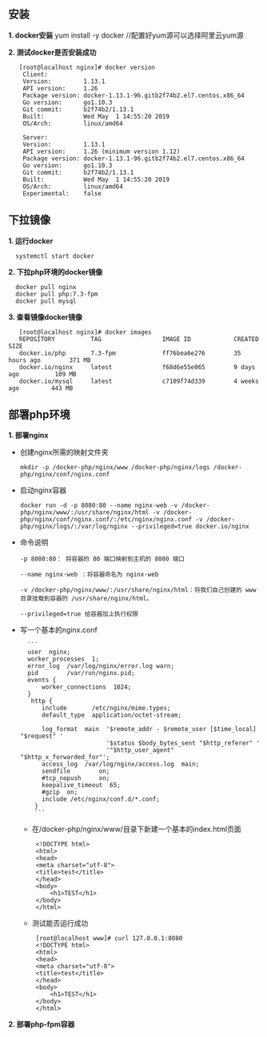 ## 安装

  **1. docker安装**
     yum install -y docker  //配置好yum源可以选择阿里云yum源
  
  **2. 测试docker是否安装成功**
      
       [root@localhost nginx]# docker version
        Client:
        Version:         1.13.1
        API version:     1.26
        Package version: docker-1.13.1-96.gitb2f74b2.el7.centos.x86_64
        Go version:      go1.10.3
        Git commit:      b2f74b2/1.13.1
        Built:           Wed May  1 14:55:20 2019
        OS/Arch:         linux/amd64

        Server:
        Version:         1.13.1
        API version:     1.26 (minimum version 1.12)
        Package version: docker-1.13.1-96.gitb2f74b2.el7.centos.x86_64
        Go version:      go1.10.3
        Git commit:      b2f74b2/1.13.1
        Built:           Wed May  1 14:55:20 2019
        OS/Arch:         linux/amd64
        Experimental:    false
        
     
## 下拉镜像

   **1. 运行docker**

      systemctl start docker
       
      
   **2. 下拉php环境的docker镜像**
   
      docker pull nginx
      docker pull php:7.3-fpm
      docker pull mysql
      
   **3. 查看镜像docker镜像**
   
       [root@localhost nginx]# docker images
       REPOSITORY          TAG                 IMAGE ID            CREATED             SIZE
       docker.io/php       7.3-fpm             ff76bea6e276        35 hours ago        371 MB
       docker.io/nginx     latest              f68d6e55e065        9 days ago          109 MB
       docker.io/mysql     latest              c7109f74d339        4 weeks ago         443 MB
       
## 部署php环境

   **1. 部署nginx**
   - 创建nginx所需的映射文件夹
   
      ```  
      mkdir -p /docker-php/nginx/www /docker-php/nginx/logs /docker-php/nginx/conf/nginx.conf
      ```   
      
   - 启动nginx容器
   
     ```
     docker run -d -p 8080:80 --name nginx-web -v /docker-php/nginx/www/:/usr/share/nginx/html -v /docker-php/nginx/conf/nginx.conf/:/etc/nginx/nginx.conf -v /docker-php/nginx/logs/:/var/log/nginx --privileged=true docker.io/nginx
     ``` 
         
   - 命令说明
       
      ```
      -p 8080:80： 将容器的 80 端口映射到主机的 8080 端口

      --name nginx-web ：将容器命名为 nginx-web 

      -v /docker-php/nginx/www/:/usr/share/nginx/html：将我们自己创建的 www 目录挂载到容器的 /usr/share/nginx/html。

      --privileged=true 给容器加上执行权限
      ```
          
   - 写一个基本的nginx.conf
       
           ```
           user  nginx;
           worker_processes  1;
           error_log  /var/log/nginx/error.log warn;
           pid        /var/run/nginx.pid;
           events {
               worker_connections  1024;
           }
            http {
               include       /etc/nginx/mime.types;
               default_type  application/octet-stream;

               log_format  main  '$remote_addr - $remote_user [$time_local] "$request" '
                                 '$status $body_bytes_sent "$http_referer" '
                                 '"$http_user_agent" "$http_x_forwarded_for"';
               access_log  /var/log/nginx/access.log  main;
               sendfile        on;
               #tcp_nopush     on;
               keepalive_timeout  65;
               #gzip  on;
               include /etc/nginx/conf.d/*.conf;
             }
             ```
            
       - 在/docker-php/nginx/www/目录下新建一个基本的index.html页面
       
         ```
          <!DOCTYPE html>
          <html>
          <head>
          <meta charset="utf-8">
          <title>test</title>
          </head>
          <body>
              <h1>TEST</h1>
          </body>
          </html>
         ```
         
       - 测试能否运行成功
      
         ```
          [root@localhost www]# curl 127.0.0.1:8080
          <!DOCTYPE html>
          <html>
          <head>
          <meta charset="utf-8">
          <title>test</title>
          </head>
          <body>
              <h1>TEST</h1>
          </body>
          </html>
         ```
         
   **2. 部署php-fpm容器**    
         
      
        
